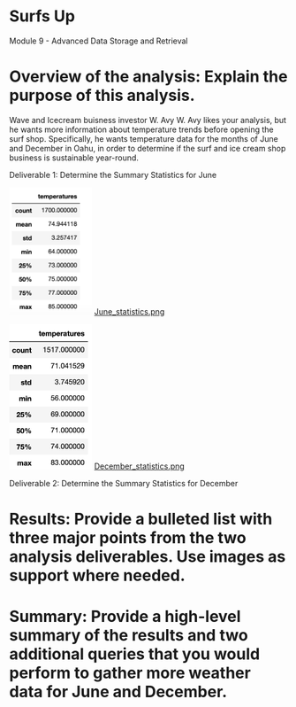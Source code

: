 # Surfs Up
Module 9 - Advanced Data Storage and Retrieval

# Overview of the analysis: Explain the purpose of this analysis.
Wave and Icecream buisness  investor W. Avy
W. Avy likes your analysis, but he wants more information about temperature trends before opening the surf shop. Specifically, he wants temperature data for the months of June and December in Oahu, in order to determine if the surf and ice cream shop business is sustainable year-round.

Deliverable 1: Determine the Summary Statistics for June

<img src="June_statistics.png" width="150"> [June_statistics.png](June_statistics.png)

<img src="December_statistics.png" width="150"> [December_statistics.png](June_statistics.png)

Deliverable 2: Determine the Summary Statistics for December


# Results: Provide a bulleted list with three major points from the two analysis deliverables. Use images as support where needed.
# Summary: Provide a high-level summary of the results and two additional queries that you would perform to gather more weather data for June and December.
